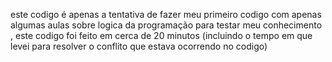 este codigo é apenas a tentativa de fazer meu primeiro codigo com apenas algumas aulas sobre logica da programação para testar meu conhecimento , este codigo foi feito em cerca de 20 minutos (incluindo o tempo em que levei para resolver o conflito que estava ocorrendo no codigo)